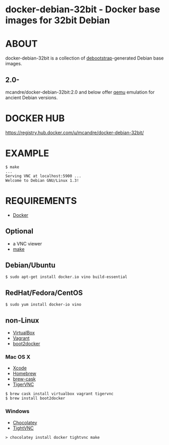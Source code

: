 # docker-debian-32bit - Docker base images for 32bit Debian

# ABOUT

docker-debian-32bit is a collection of [debootstrap](https://wiki.debian.org/Debootstrap)-generated Debian base images.

## 2.0-

mcandre/docker-debian-32bit:2.0 and below offer [qemu](https://registry.hub.docker.com/u/tianon/qemu/) emulation for ancient Debian versions.

# DOCKER HUB

https://registry.hub.docker.com/u/mcandre/docker-debian-32bit/

# EXAMPLE

```
$ make
...
Serving VNC at localhost:5900 ...
Welcome to Debian GNU/Linux 1.3!
```

# REQUIREMENTS

* [Docker](https://www.docker.com/)

## Optional

* a VNC viewer
* [make](http://www.gnu.org/software/make/)

## Debian/Ubuntu

```
$ sudo apt-get install docker.io vino build-essential
```

## RedHat/Fedora/CentOS

```
$ sudo yum install docker-io vino
```

## non-Linux

* [VirtualBox](https://www.virtualbox.org/)
* [Vagrant](https://www.vagrantup.com/)
* [boot2docker](http://boot2docker.io/)

### Mac OS X

* [Xcode](http://itunes.apple.com/us/app/xcode/id497799835?ls=1&mt=12)
* [Homebrew](http://brew.sh/)
* [brew-cask](http://caskroom.io/)
* [TigerVNC](http://tigervnc.org/)

```
$ brew cask install virtualbox vagrant tigervnc
$ brew install boot2docker
```

### Windows

* [Chocolatey](https://chocolatey.org/)
* [TightVNC](http://www.tightvnc.com/)

```
> chocolatey install docker tightvnc make
```
